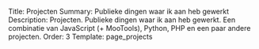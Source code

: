 Title:       Projecten
Summary:     Publieke dingen waar ik aan heb gewerkt
Description: Projecten. Publieke dingen waar ik aan heb gewerkt. Een combinatie van JavaScript (+ MooTools), Python, PHP en een paar andere projecten.
Order:       3
Template:    page_projects
